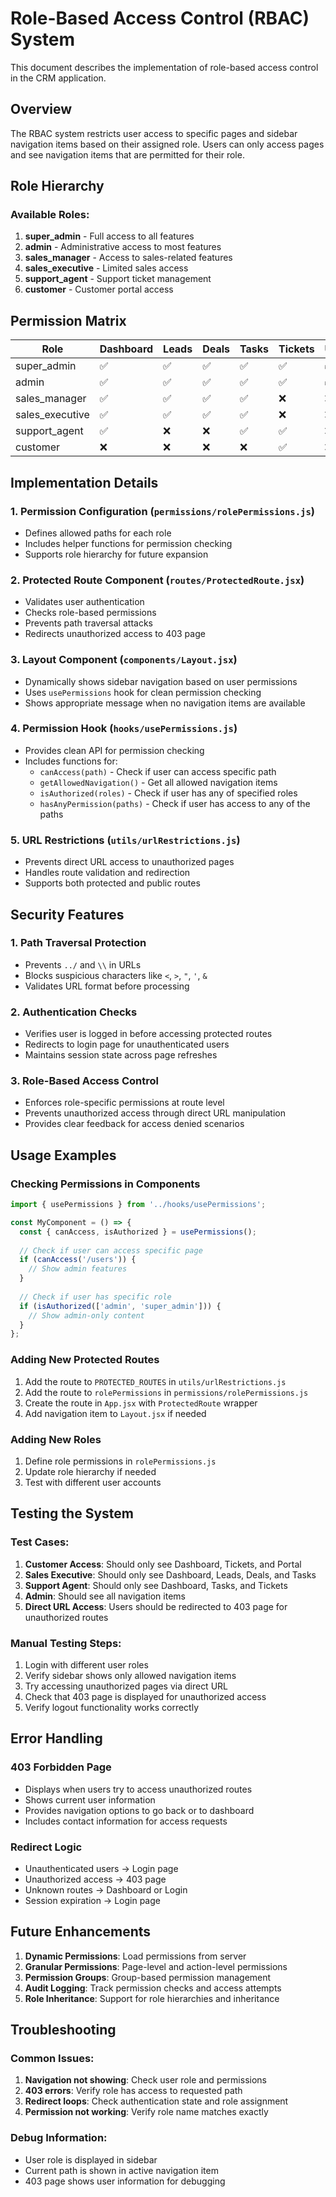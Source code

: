 # Role-Based Access Control (RBAC) System

This document describes the implementation of role-based access control in the CRM application.

## Overview

The RBAC system restricts user access to specific pages and sidebar navigation items based on their assigned role. Users can only access pages and see navigation items that are permitted for their role.

## Role Hierarchy

### Available Roles:
1. **super_admin** - Full access to all features
2. **admin** - Administrative access to most features
3. **sales_manager** - Access to sales-related features
4. **sales_executive** - Limited sales access
5. **support_agent** - Support ticket management
6. **customer** - Customer portal access

## Permission Matrix

| Role | Dashboard | Leads | Deals | Tasks | Tickets | Users | Portal |
|------|-----------|-------|-------|-------|---------|-------|--------|
| super_admin | ✅ | ✅ | ✅ | ✅ | ✅ | ✅ | ✅ |
| admin | ✅ | ✅ | ✅ | ✅ | ✅ | ✅ | ✅ |
| sales_manager | ✅ | ✅ | ✅ | ✅ | ❌ | ❌ | ❌ |
| sales_executive | ✅ | ✅ | ✅ | ✅ | ❌ | ❌ | ❌ |
| support_agent | ✅ | ❌ | ❌ | ✅ | ✅ | ❌ | ❌ |
| customer | ❌ | ❌ | ❌ | ❌ | ✅ | ❌ | ✅ |

## Implementation Details

### 1. Permission Configuration (`permissions/rolePermissions.js`)
- Defines allowed paths for each role
- Includes helper functions for permission checking
- Supports role hierarchy for future expansion

### 2. Protected Route Component (`routes/ProtectedRoute.jsx`)
- Validates user authentication
- Checks role-based permissions
- Prevents path traversal attacks
- Redirects unauthorized access to 403 page

### 3. Layout Component (`components/Layout.jsx`)
- Dynamically shows sidebar navigation based on user permissions
- Uses `usePermissions` hook for clean permission checking
- Shows appropriate message when no navigation items are available

### 4. Permission Hook (`hooks/usePermissions.js`)
- Provides clean API for permission checking
- Includes functions for:
  - `canAccess(path)` - Check if user can access specific path
  - `getAllowedNavigation()` - Get all allowed navigation items
  - `isAuthorized(roles)` - Check if user has any of specified roles
  - `hasAnyPermission(paths)` - Check if user has access to any of the paths

### 5. URL Restrictions (`utils/urlRestrictions.js`)
- Prevents direct URL access to unauthorized pages
- Handles route validation and redirection
- Supports both protected and public routes

## Security Features

### 1. Path Traversal Protection
- Prevents `../` and `\\` in URLs
- Blocks suspicious characters like `<`, `>`, `"`, `'`, `&`
- Validates URL format before processing

### 2. Authentication Checks
- Verifies user is logged in before accessing protected routes
- Redirects to login page for unauthenticated users
- Maintains session state across page refreshes

### 3. Role-Based Access Control
- Enforces role-specific permissions at route level
- Prevents unauthorized access through direct URL manipulation
- Provides clear feedback for access denied scenarios

## Usage Examples

### Checking Permissions in Components
```javascript
import { usePermissions } from '../hooks/usePermissions';

const MyComponent = () => {
  const { canAccess, isAuthorized } = usePermissions();
  
  // Check if user can access specific page
  if (canAccess('/users')) {
    // Show admin features
  }
  
  // Check if user has specific role
  if (isAuthorized(['admin', 'super_admin'])) {
    // Show admin-only content
  }
};
```

### Adding New Protected Routes
1. Add the route to `PROTECTED_ROUTES` in `utils/urlRestrictions.js`
2. Add the route to `rolePermissions` in `permissions/rolePermissions.js`
3. Create the route in `App.jsx` with `ProtectedRoute` wrapper
4. Add navigation item to `Layout.jsx` if needed

### Adding New Roles
1. Define role permissions in `rolePermissions.js`
2. Update role hierarchy if needed
3. Test with different user accounts

## Testing the System

### Test Cases:
1. **Customer Access**: Should only see Dashboard, Tickets, and Portal
2. **Sales Executive**: Should only see Dashboard, Leads, Deals, and Tasks
3. **Support Agent**: Should only see Dashboard, Tasks, and Tickets
4. **Admin**: Should see all navigation items
5. **Direct URL Access**: Users should be redirected to 403 page for unauthorized routes

### Manual Testing Steps:
1. Login with different user roles
2. Verify sidebar shows only allowed navigation items
3. Try accessing unauthorized pages via direct URL
4. Check that 403 page is displayed for unauthorized access
5. Verify logout functionality works correctly

## Error Handling

### 403 Forbidden Page
- Displays when users try to access unauthorized routes
- Shows current user information
- Provides navigation options to go back or to dashboard
- Includes contact information for access requests

### Redirect Logic
- Unauthenticated users → Login page
- Unauthorized access → 403 page
- Unknown routes → Dashboard or Login
- Session expiration → Login page

## Future Enhancements

1. **Dynamic Permissions**: Load permissions from server
2. **Granular Permissions**: Page-level and action-level permissions
3. **Permission Groups**: Group-based permission management
4. **Audit Logging**: Track permission checks and access attempts
5. **Role Inheritance**: Support for role hierarchies and inheritance

## Troubleshooting

### Common Issues:
1. **Navigation not showing**: Check user role and permissions
2. **403 errors**: Verify role has access to requested path
3. **Redirect loops**: Check authentication state and role assignment
4. **Permission not working**: Verify role name matches exactly

### Debug Information:
- User role is displayed in sidebar
- Current path is shown in active navigation item
- 403 page shows user information for debugging 